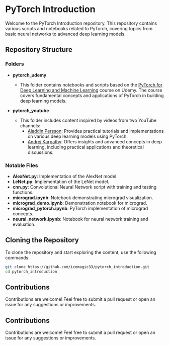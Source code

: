 # PyTorch Introduction

Welcome to the PyTorch Introduction repository. This repository contains various scripts and notebooks related to PyTorch, covering topics from basic neural networks to advanced deep learning models.

## Repository Structure

### Folders

- **pytorch_udemy**
  - This folder contains notebooks and scripts based on the [PyTorch for Deep Learning and Machine Learning](https://www.udemy.com/course/pytorch-deep-learning/) course on Udemy. The course covers fundamental concepts and applications of PyTorch in building deep learning models.
  
- **pytorch_youtube**
  - This folder includes content inspired by videos from two YouTube channels:
    - [Aladdin Persson](https://www.youtube.com/@AladdinPersson/videos): Provides practical tutorials and implementations on various deep learning models using PyTorch.
    - [Andrej Karpathy](https://www.youtube.com/@AndrejKarpathy): Offers insights and advanced concepts in deep learning, including practical applications and theoretical discussions.

### Notable Files

- **AlexNet.py**: Implementation of the AlexNet model.
- **LeNet.py**: Implementation of the LeNet model.
- **cnn.py**: Convolutional Neural Network script with training and testing functions.
- **micrograd.ipynb**: Notebook demonstrating micrograd visualization.
- **micrograd_demo.ipynb**: Demonstration notebook for micrograd.
- **micrograd_pytorch.ipynb**: PyTorch implementation of micrograd concepts.
- **neural_network.ipynb**: Notebook for neural network training and evaluation.


## Cloning the Repository

To clone the repository and start exploring the content, use the following commands:

```bash
git clone https://github.com/icemagic33/pytorch_introduction.git
cd pytorch_introduction
```

## Contributions
Contributions are welcome! Feel free to submit a pull request or open an issue for any suggestions or improvements.





## Contributions
Contributions are welcome! Feel free to submit a pull request or open an issue for any suggestions or improvements.


